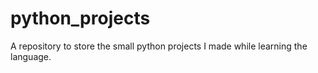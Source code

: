 # python_projects

A repository to store the small python projects I made while learning the language. 
